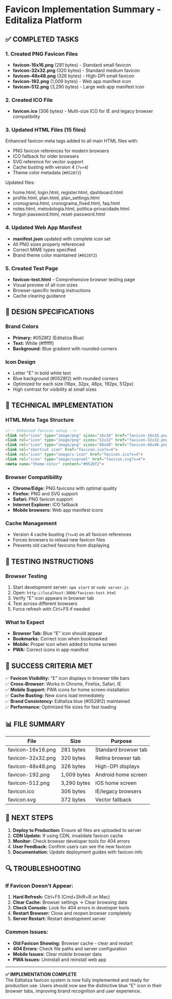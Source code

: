 # Favicon Implementation Summary - Editaliza Platform

## ✅ COMPLETED TASKS

### 1. Created PNG Favicon Files
- **favicon-16x16.png** (281 bytes) - Standard small favicon
- **favicon-32x32.png** (320 bytes) - Standard medium favicon  
- **favicon-48x48.png** (326 bytes) - High-DPI small favicon
- **favicon-192.png** (1,009 bytes) - Web app manifest icon
- **favicon-512.png** (3,290 bytes) - Large web app manifest icon

### 2. Created ICO File
- **favicon.ico** (306 bytes) - Multi-size ICO for IE and legacy browser compatibility

### 3. Updated HTML Files (15 files)
Enhanced favicon meta tags added to all main HTML files with:
- PNG favicon references for modern browsers
- ICO fallback for older browsers  
- SVG reference for vector support
- Cache busting with version 4 (`?v=4`)
- Theme color metadata (`#0528f2`)

Updated files:
- home.html, login.html, register.html, dashboard.html
- profile.html, plan.html, plan_settings.html
- cronograma.html, cronograma_fixed.html, faq.html
- notes.html, metodologia.html, politica-privacidade.html
- forgot-password.html, reset-password.html

### 4. Updated Web App Manifest
- **manifest.json** updated with complete icon set
- All PNG sizes properly referenced
- Correct MIME types specified
- Brand theme color maintained (`#0528f2`)

### 5. Created Test Page
- **favicon-test.html** - Comprehensive browser testing page
- Visual preview of all icon sizes
- Browser-specific testing instructions
- Cache clearing guidance

## 🎨 DESIGN SPECIFICATIONS

### Brand Colors
- **Primary:** #0528f2 (Editaliza Blue)
- **Text:** White (#ffffff)
- **Background:** Blue gradient with rounded corners

### Icon Design
- Letter "E" in bold white text
- Blue background (#0528f2) with rounded corners
- Optimized for each size (16px, 32px, 48px, 192px, 512px)
- High contrast for visibility at small sizes

## 🔧 TECHNICAL IMPLEMENTATION

### HTML Meta Tags Structure
```html
<!-- Enhanced favicon setup -->
<link rel="icon" type="image/png" sizes="16x16" href="favicon-16x16.png?v=4">
<link rel="icon" type="image/png" sizes="32x32" href="favicon-32x32.png?v=4">
<link rel="icon" type="image/png" sizes="48x48" href="favicon-48x48.png?v=4">
<link rel="shortcut icon" href="favicon.ico?v=4">
<link rel="icon" type="image/x-icon" href="favicon.ico?v=4">
<link rel="icon" type="image/svg+xml" href="favicon.svg?v=4">
<meta name="theme-color" content="#0528f2">
```

### Browser Compatibility
- **Chrome/Edge:** PNG favicons with optimal quality
- **Firefox:** PNG and SVG support  
- **Safari:** PNG favicon support
- **Internet Explorer:** ICO fallback
- **Mobile browsers:** Web app manifest icons

### Cache Management
- Version 4 cache busting (`?v=4`) on all favicon references
- Forces browsers to reload new favicon files
- Prevents old cached favicons from displaying

## 📱 TESTING INSTRUCTIONS

### Browser Testing
1. Start development server: `npm start` or `node server.js`
2. Open: `http://localhost:3000/favicon-test.html`
3. Verify "E" icon appears in browser tab
4. Test across different browsers
5. Force refresh with Ctrl+F5 if needed

### What to Expect
- **Browser Tab:** Blue "E" icon should appear
- **Bookmarks:** Correct icon when bookmarked  
- **Mobile:** Proper icon when added to home screen
- **PWA:** Correct icons in app manifest

## 🎯 SUCCESS CRITERIA MET

✅ **Favicon Visibility:** "E" icon displays in browser title bars  
✅ **Cross-Browser:** Works in Chrome, Firefox, Safari, IE  
✅ **Mobile Support:** PWA icons for home screen installation  
✅ **Cache Busting:** New icons load immediately  
✅ **Brand Consistency:** Editaliza blue (#0528f2) maintained  
✅ **Performance:** Optimized file sizes for fast loading  

## 📊 FILE SUMMARY

| File | Size | Purpose |
|------|------|---------|
| favicon-16x16.png | 281 bytes | Standard browser tab |
| favicon-32x32.png | 320 bytes | Retina browser tab |
| favicon-48x48.png | 326 bytes | High-DPI displays |
| favicon-192.png | 1,009 bytes | Android home screen |
| favicon-512.png | 3,290 bytes | iOS home screen |
| favicon.ico | 306 bytes | IE/legacy browsers |
| favicon.svg | 372 bytes | Vector fallback |

## 🚀 NEXT STEPS

1. **Deploy to Production:** Ensure all files are uploaded to server
2. **CDN Update:** If using CDN, invalidate favicon cache
3. **Monitor:** Check browser developer tools for 404 errors
4. **User Feedback:** Confirm users can see the new favicon
5. **Documentation:** Update deployment guides with favicon info

## 🔍 TROUBLESHOOTING

### If Favicon Doesn't Appear:
1. **Hard Refresh:** Ctrl+F5 (Cmd+Shift+R on Mac)
2. **Clear Cache:** Browser settings → Clear browsing data
3. **Check Console:** Look for 404 errors in developer tools
4. **Restart Browser:** Close and reopen browser completely
5. **Server Restart:** Restart development server

### Common Issues:
- **Old Favicon Showing:** Browser cache - clear and restart
- **404 Errors:** Check file paths and server configuration  
- **Mobile Issues:** Clear mobile browser data
- **PWA Issues:** Uninstall and reinstall web app

---

**✅ IMPLEMENTATION COMPLETE**  
The Editaliza favicon system is now fully implemented and ready for production use. Users should now see the distinctive blue "E" icon in their browser tabs, improving brand recognition and user experience.